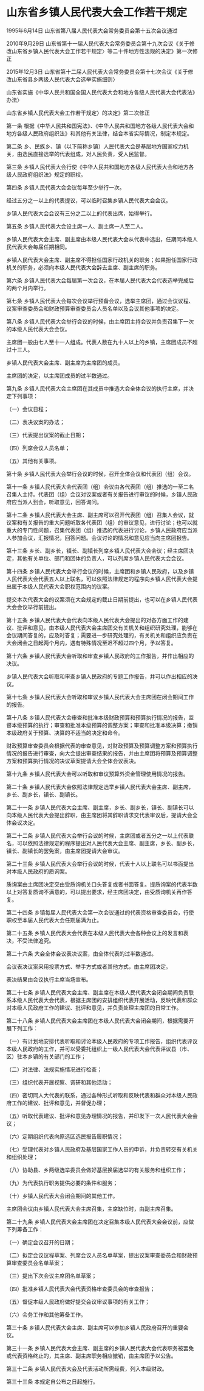 # 山东省乡镇人民代表大会工作若干规定

1995年6月14日 山东省第八届人民代表大会常务委员会第十五次会议通过

2010年9月29日 山东省第十一届人民代表大会常务委员会第十九次会议《关于修改山东省乡镇人民代表大会工作若干规定〉等二十件地方性法规的决定》第一次修正

2015年12月3日 山东省第十二届人民代表大会常务委员会第十七次会议《关于修改山东省县乡两级人民代表大会选举实施细则〉

山东省实施《中华人民共和国全国人民代表大会和地方各级人民代表大会代表法》办法〉

山东省乡镇人民代表大会工作若干规定〉的决定》第二次修正



第一条 根据《中华人民共和国宪法》、《中华人民共和国地方各级人民代表大会和地方各级人民政府组织法》和其他有关法律，结合本省实际情况，制定本规定。

第二条 乡、民族乡、镇（以下简称乡镇）人民代表大会是基层地方国家权力机关，由选民直接选举的代表组成，对人民负责，受人民监督。

第三条 乡镇人民代表大会行使《中华人民共和国地方各级人民代表大会和地方各级人民政府组织法》规定的职权。

第四条 乡镇人民代表大会会议每年至少举行一次。

经过五分之一以上的代表提议，可以临时召集乡镇人民代表大会会议。

乡镇人民代表大会会议有三分之二以上的代表出席，始得举行。

第五条 乡镇人民代表大会设主席一人、副主席一人至二人。

乡镇人民代表大会主席、副主席由本级人民代表大会从代表中选出，任期同本级人民代表大会每届任期相同。

乡镇人民代表大会主席、副主席不得担任国家行政机关的职务；如果担任国家行政机关的职务，必须向本级人民代表大会辞去主席、副主席的职务。

第六条 乡镇人民代表大会每届第一次会议，在本届人民代表大会代表选举完成后的两个月内举行。

第七条 乡镇人民代表大会每次会议举行预备会议，选举主席团，通过会议议程、议案审查委员会和财政预算审查委员会人员名单以及会议其他事项的决定。

第八条 乡镇人民代表大会举行会议的时候，由主席团主持会议并负责召集下一次的本级人民代表大会会议。

主席团一般由七人至十一人组成。代表人数在九十人以上的乡镇，主席团成员不超过十三人。

乡镇人民代表大会主席、副主席为主席团的成员。

主席团的决定，以主席团成员的过半数通过。

第九条 乡镇人民代表大会主席团在其成员中推选大会全体会议的执行主席，并决定下列事项：

（一）会议日程；

（二）表决议案的办法；

（三）代表提出议案的截止日期；

（四）列席会议人员名单；

（五）其他有关事项。

第十条 乡镇人民代表大会举行会议的时候，召开全体会议和代表团（组）会议。

第十一条 乡镇人民代表大会代表团（组）会议由各代表团（组）推选的一至二名召集人主持。代表团（组）会议对议案或者有关报告进行审议的时候，乡镇人民政府应当派人到会，听取意见，回答询问。

第十二条 乡镇人民代表大会主席、副主席可以召开代表团（组）召集人会议，就议案和有关报告的重大问题听取各代表团（组）的审议意见，进行讨论；也可以就重大的专门性问题，召集代表团（组）推选的代表进行讨论，乡镇人民政府应当派人参加会议，汇报情况，回答问题。会议讨论的情况和意见应当向主席团报告。

第十三条 乡长、副乡长，镇长、副镇长列席乡镇人民代表大会会议；经主席团决定，其他有关单位、部门和团体的负责人，可以列席乡镇人民代表大会会议。

第十四条 乡镇人民代表大会举行会议的时候，主席团和乡镇人民政府，以及乡镇人民代表大会代表五人以上联名，可以依照法律规定的程序向乡镇人民代表大会提出属于本级人民代表大会职权范围内的议案。

提交本次代表大会的议案须在大会规定的截止日期前提出，也可以在乡镇人民代表大会会议举行前提出。

第十五条 乡镇人民代表大会代表向本级人民代表大会提出的对各方面工作的建议、批评和意见，由本级人民代表大会主席团交有关机关和组织研究处理，能够在会议期间答复的，应及时答复；需要进一步研究处理的，有关机关和组织应负责在大会闭会之日起两个月内，遇有特殊情况至迟不超过四个月，予以答复。

第十六条 乡镇人民代表大会听取和审查乡镇人民政府的工作报告，并作出相应的决议。

乡镇人民代表大会听取和审查乡镇人民政府的专题工作报告，并可以作出相应的决议。

第十七条 乡镇人民代表大会听取和审议乡镇人民代表大会主席团在闭会期间工作的报告。

第十八条 乡镇人民代表大会审查和批准本级财政预算和预算执行情况的报告，监督本级预算的执行；审查和批准本级预算的调整方案；审查和批准本级决算；撤销本级政府关于预算、决算的不适当的决定和命令。

财政预算审查委员会根据代表的审查意见，对财政预算及预算调整方案和预算执行情况的报告进行审查，向大会提出审查结果的报告，并由主席团将预算及预算调整方案和预算执行情况的决议草案提请大会全体会议表决。

第十九条 乡镇人民代表大会可以听取和审议预算外资金管理使用情况的报告。

第二十条 乡镇人民代表大会依照法律规定选举乡镇人民代表大会主席、副主席，乡长、副乡长，镇长、副镇长。

第二十一条 乡镇人民代表大会主席、副主席，乡长、副乡长，镇长、副镇长可以向本级人民代表大会提出辞职，由主席团将其辞职请求交代表审议后，提请大会全体会议决定。

第二十二条 乡镇人民代表大会举行会议的时候，主席团或者五分之一以上代表联名，可以依照法律规定的程序提出对人民代表大会主席、副主席，乡长、副乡长，镇长、副镇长的罢免案，由主席团提请大会审议。

第二十三条 乡镇人民代表大会举行会议的时候，代表十人以上联名可以书面提出对本级人民政府的质询案。

质询案由主席团决定交由受质询机关口头答复或者书面答复。提质询案的代表半数以上对答复质询不满意的，可以提出要求，经主席团决定，由受质询机关再作答复。

第二十四条 乡镇每届人民代表大会第一次会议通过的代表资格审查委员会，行使职权至本届人民代表大会任期届满为止。

第二十五条 乡镇人民代表大会代表在本级人民代表大会各种会议上的发言和表决，不受法律追究。

第二十六条 大会全体会议表决议案，由全体代表的过半数通过。

会议表决议案采用投票方式、举手方式或者其他方式，由主席团决定。

表决结果由会议执行主席当场宣布。

第二十七条 乡镇人民代表大会主席、副主席在本级人民代表大会闭会期间负责联系本级人民代表大会代表，根据主席团的安排组织代表开展活动，反映代表和群众对本级人民政府工作的建议、批评和意见，并负责处理主席团的日常工作。

第二十八条 乡镇人民代表大会主席团在本级人民代表大会闭会期间，根据需要开展下列工作：

（一）有计划地安排代表听取和讨论本级人民政府的专项工作报告，组织代表评议本级人民政府的工作，并可以受委托组织上一级人民代表大会代表评议县（市、区）驻本乡镇的有关部门的工作；

（二）对法律、法规实施情况进行检查；

（三）组织代表开展视察、调研和其他活动；

（四）密切同人大代表的联系，通过各种形式听取和反映代表和群众对本级人民政府工作的建议、批评和意见，并督促办理；

（五）听取代表建议、批评和意见办理情况的报告，并印发下一次人民代表大会会议；

（六）定期组织代表向原选区选民报告履职情况；

（七）受理代表对乡镇人民政府及基层国家工作人员的申诉，并负责转交有关机关和组织处理；

（八）协助县、乡两级选举委员会做好基层换届选举的有关服务和组织工作；

（九）为代表执行职务提供必要的条件和服务；

（十）乡镇人民代表大会闭会期间的其他工作。

主席团会议由乡镇人民代表大会主席召集，主席缺位时，由副主席召集。

第二十九条 乡镇人民代表大会主席团在决定召集本级人民代表大会会议前，应做下列筹备工作：

（一）确定会议召开的日期；

（二）拟定会议议程草案、列席会议人员名单草案，提出议案审查委员会和财政预算审查委员会名单草案；

（三）提出下次会议主席团名单草案；

（四）批准乡镇人民代表大会代表资格审查委员会的审查报告；

（五）督促本级人民政府做好提交会议审议事项的有关工作；

（六）会务工作和其他筹备工作。

第三十条 乡镇人民代表大会主席、副主席可以参加乡镇人民政府召开的重要会议。

第三十一条 乡镇人民代表大会主席、副主席的乡镇人民代表大会代表职务被罢免或代表资格终止的，其主席、副主席职务相应撤销，由主席团予以公告。

第三十二条 乡镇人民代表大会及代表活动所需经费，列入本级财政。

第三十三条 本规定自公布之日起施行。